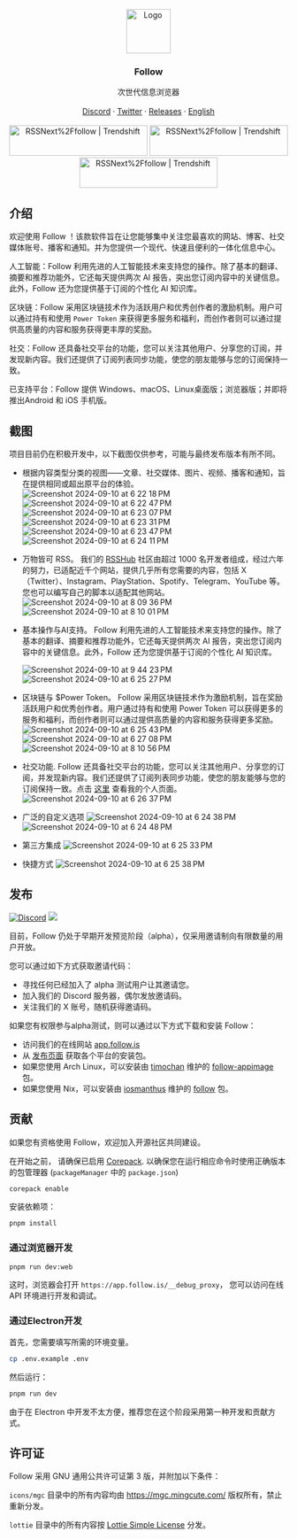 <div align="center">
  <a href="https://github.com/RSSNext/Follow">
    <img src="https://github.com/RSSNext/follow/assets/41265413/c6c02ad5-cddc-46f5-8420-a47afe1c82fe" alt="Logo" width="80" height="80">
  </a>

  <h3>Follow</h3>

  <p>
    次世代信息浏览器
    <br />
    <br />
    <a href="https://discord.gg/followapp">Discord</a>
    ·
    <a href="https://x.com/intent/follow?screen_name=follow_app_">Twitter</a>
    ·
    <a href="https://github.com/RSSNext/Follow/releases">Releases</a>
    ·
    <a href="README.md">English</a>
    <br />
    <br />
    <a href="https://trendshift.io/repositories/9938" target="_blank"><img src="https://github.com/user-attachments/assets/7d394847-f019-46e5-94ec-5bf4ccda6146" alt="RSSNext%2Ffollow | Trendshift" style="width: 250px; height: 55px;" width="250" height="55"/></a>
    <a href="https://trendshift.io/repositories/9938" target="_blank"><img src="https://github.com/user-attachments/assets/0696530c-cfe3-4f2e-975f-07ef31521092" alt="RSSNext%2Ffollow | Trendshift" style="width: 250px; height: 55px;" width="250" height="55"/></a>
    <a href="https://trendshift.io/repositories/9938" target="_blank"><img src="https://github.com/user-attachments/assets/c3c6ee92-f81a-4f0a-b9d7-c03832c8a3ee" alt="RSSNext%2Ffollow | Trendshift" style="width: 250px; height: 55px;" width="250" height="55"/></a>
  </p>
</div>

## 介绍

欢迎使用 Follow ！该款软件旨在让您能够集中关注您最喜欢的网站、博客、社交媒体账号、播客和通知。并为您提供一个现代、快速且便利的一体化信息中心。

人工智能：Follow 利用先进的人工智能技术来支持您的操作。除了基本的翻译、摘要和推荐功能外，它还每天提供两次 AI 报告，突出您订阅内容中的关键信息。此外，Follow 还为您提供基于订阅的个性化 AI 知识库。

区块链：Follow 采用区块链技术作为活跃用户和优秀创作者的激励机制。用户可以通过持有和使用 `Power Token` 来获得更多服务和福利，而创作者则可以通过提供高质量的内容和服务获得更丰厚的奖励。

社交：Follow 还具备社交平台的功能，您可以关注其他用户、分享您的订阅，并发现新内容。我们还提供了订阅列表同步功能，使您的朋友能够与您的订阅保持一致。

已支持平台：Follow 提供 Windows、macOS、Linux桌面版；浏览器版；并即将推出Android 和 iOS 手机版。

## 截图

项目目前仍在积极开发中，以下截图仅供参考，可能与最终发布版本有所不同。

- 根据内容类型分类的视图——文章、社交媒体、图片、视频、播客和通知，旨在提供相同或超出原平台的体验。
  ![Screenshot 2024-09-10 at 6 22 18 PM](https://github.com/user-attachments/assets/1958ec70-1916-47c5-82d0-3bd8e43f3a26)
  ![Screenshot 2024-09-10 at 6 22 47 PM](https://github.com/user-attachments/assets/1d0c3ed7-3da5-45e6-a264-399e8ea4071b)
  ![Screenshot 2024-09-10 at 6 23 07 PM](https://github.com/user-attachments/assets/d21d54be-c343-4ac6-99f0-90c1e410245a)
  ![Screenshot 2024-09-10 at 6 23 31 PM](https://github.com/user-attachments/assets/1781f368-8375-4b50-a66c-c8d8340f3ffb)
  ![Screenshot 2024-09-10 at 6 23 47 PM](https://github.com/user-attachments/assets/6ccfeada-dbc3-4c76-8ca2-5dcac8c06804)
  ![Screenshot 2024-09-10 at 6 24 11 PM](https://github.com/user-attachments/assets/f723d62a-1be7-48b1-a42c-83960af133be)

- 万物皆可 RSS。 我们的 [RSSHub](https://github.com/DIYgod/RSSHub) 社区由超过 1000 名开发者组成，经过六年的努力，已适配近千个网站，提供几乎所有您需要的内容，包括 X（Twitter）、Instagram、PlayStation、Spotify、Telegram、YouTube 等。您也可以编写自己的脚本以适配其他网站。
  ![Screenshot 2024-09-10 at 8 09 36 PM](https://github.com/user-attachments/assets/5bd445f3-e005-4273-b892-7b29212970e2)
  ![Screenshot 2024-09-10 at 8 10 01 PM](https://github.com/user-attachments/assets/25fbc9d2-ea10-4477-a4e9-1732f59fcb57)

- 基本操作与AI支持。 Follow 利用先进的人工智能技术来支持您的操作。除了基本的翻译、摘要和推荐功能外，它还每天提供两次 AI 报告，突出您订阅内容中的关键信息。此外，Follow 还为您提供基于订阅的个性化 AI 知识库。

  ![Screenshot 2024-09-10 at 9 44 23 PM](https://github.com/user-attachments/assets/1801f1ba-e57f-4daf-8120-32631b0bdc2c)
  ![Screenshot 2024-09-10 at 6 25 27 PM](https://github.com/user-attachments/assets/ddd14398-f735-433c-91cb-a2898ddf2098)

- 区块链与 $Power Token。 Follow 采用区块链技术作为激励机制，旨在奖励活跃用户和优秀创作者。用户通过持有和使用 Power Token 可以获得更多的服务和福利，而创作者则可以通过提供高质量的内容和服务获得更多奖励。
  ![Screenshot 2024-09-10 at 6 25 43 PM](https://github.com/user-attachments/assets/351ac415-d94e-4d5a-af42-37656c3e535c)
  ![Screenshot 2024-09-10 at 6 27 08 PM](https://github.com/user-attachments/assets/82d71c46-c039-41b9-b3cd-5ad078ff14a5)
  ![Screenshot 2024-09-10 at 8 10 56 PM](https://github.com/user-attachments/assets/2424dfd4-59a6-4dad-8eb7-8db61a711b45)

- 社交功能. Follow 还具备社交平台的功能，您可以关注其他用户、分享您的订阅，并发现新内容。我们还提供了订阅列表同步功能，使您的朋友能够与您的订阅保持一致。点击 [这里](https://app.follow.is/profile/54728159538884608) 查看我的个人页面。
  ![Screenshot 2024-09-10 at 6 26 37 PM](https://github.com/user-attachments/assets/b636fd6d-0fcb-436b-8856-f7a965dba12d)

- 广泛的自定义选项
  ![Screenshot 2024-09-10 at 6 24 38 PM](https://github.com/user-attachments/assets/53ff78cd-02d0-4eeb-a10f-40ae21d85912)
  ![Screenshot 2024-09-10 at 6 24 48 PM](https://github.com/user-attachments/assets/64bf2e9e-d9fe-4a90-bb3d-975ddb3e6558)

- 第三方集成
  ![Screenshot 2024-09-10 at 6 25 33 PM](https://github.com/user-attachments/assets/ea86fdbd-4b53-47ae-8bc5-d9a382ef07b5)

- 快捷方式
  ![Screenshot 2024-09-10 at 6 25 38 PM](https://github.com/user-attachments/assets/43116bea-47b9-4c17-bc4f-92fb101a37a5)

## 发布

[![Discord](https://img.shields.io/discord/1243823539426033696?logo=discord&label=Discord&style=flat-square&color=5865F2)](https://discord.gg/followapp) [![](https://img.shields.io/badge/any_text-Follow-blue?color=2CA5E0&label=_&logo=x&cacheSeconds=3600&style=flat-square)](https://x.com/intent/follow?screen_name=follow_app_)

目前，Follow 仍处于早期开发预览阶段（alpha），仅采用邀请制向有限数量的用户开放。

您可以通过如下方式获取邀请代码：

- 寻找任何已经加入了 alpha 测试用户让其邀请您。
- 加入我们的 Discord 服务器，偶尔发放邀请码。
- 关注我们的 X 账号，随机获得邀请码。

如果您有权限参与alpha测试，则可以通过以下方式下载和安装 Follow：

- 访问我们的在线网站 [app.follow.is](https://app.follow.is)
- 从 [发布页面](https://github.com/RSSNext/Follow/releases) 获取各个平台的安装包。
- 如果您使用 Arch Linux，可以安装由 [timochan](https://github.com/ttimochan) 维护的 [follow-appimage](https://aur.archlinux.org/packages/follow-appimage) 包。
- 如果您使用 Nix，可以安装由 [iosmanthus](https://github.com/iosmanthus) 维护的 [follow](https://github.com/NixOS/nixpkgs/blob/master/pkgs/by-name/fo/follow/package.nix) 包。

## 贡献

如果您有资格使用 Follow，欢迎加入开源社区共同建设。

在开始之前， 请确保已启用 [Corepack](https://nodejs.org/api/corepack.html). 以确保您在运行相应命令时使用正确版本的包管理器 (`packageManager` 中的 `package.json`) 

```sh
corepack enable
```

安装依赖项：

```sh
pnpm install
```

### 通过浏览器开发

```sh
pnpm run dev:web
```

这时，浏览器会打开 `https://app.follow.is/__debug_proxy`， 您可以访问在线 API 环境进行开发和调试。

### 通过Electron开发

首先，您需要填写所需的环境变量。

```sh
cp .env.example .env
```

然后运行：

```sh
pnpm run dev
```

由于在 Electron 中开发不太方便，推荐您在这个阶段采用第一种开发和贡献方式。

## 许可证

Follow 采用 GNU 通用公共许可证第 3 版，并附加以下条件：

`icons/mgc` 目录中的所有内容均由 https://mgc.mingcute.com/ 版权所有，禁止重新分发。

`lottie` 目录中的所有内容按 [Lottie Simple License](https://lottiefiles.com/page/license) 分发。
